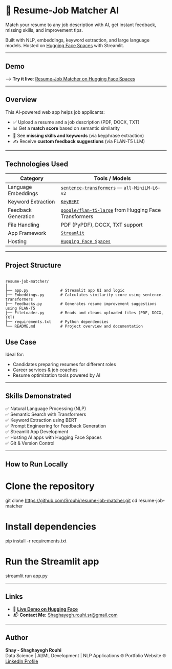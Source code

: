# 🤖 Resume-Job Matcher AI

Match your resume to any job description with AI, get instant feedback, missing skills, and improvement tips.

Built with NLP, embeddings, keyword extraction, and large language models. Hosted on [Hugging Face Spaces](https://huggingface.co/spaces/Srouhi/resume-job-matcher) with Streamlit.

---

## Demo

--> **Try it live**: [Resume-Job Matcher on Hugging Face Spaces](https://huggingface.co/spaces/Srouhi/resume-job-matcher)

---

## Overview

This AI-powered web app helps job applicants:

- ✅ Upload a resume and a job description (PDF, DOCX, TXT)
- 📊 Get a **match score** based on semantic similarity
- 🧠 See **missing skills and keywords** (via keyphrase extraction)
- ✍️ Receive **custom feedback suggestions** (via FLAN-T5 LLM)

---

## Technologies Used

| Category | Tools / Models |
|---------|----------------|
| Language Embeddings | [`sentence-transformers`](https://www.sbert.net/) — `all-MiniLM-L6-v2` |
| Keyword Extraction | [`KeyBERT`](https://github.com/MaartenGr/KeyBERT) |
| Feedback Generation | [`google/flan-t5-large`](https://huggingface.co/google/flan-t5-large) from Hugging Face Transformers |
| File Handling | PDF (PyPDF), DOCX, TXT support |
| App Framework | [`Streamlit`](https://streamlit.io) |
| Hosting | [`Hugging Face Spaces`](https://huggingface.co/spaces) |

---

## Project Structure

```

resume-job-matcher/
│
├── app.py              # Streamlit app UI and logic
├── Embeddings.py       # Calculates similarity score using sentence-transformers
├── Feedbacks.py        # Generates resume improvement suggestions using FLAN-T5
├── FileLoader.py       # Reads and cleans uploaded files (PDF, DOCX, TXT)
├── requirements.txt    # Python dependencies
└── README.md           # Project overview and documentation

```

## Use Case

Ideal for:
- Candidates preparing resumes for different roles
- Career services & job coaches
- Resume optimization tools powered by AI

---

## Skills Demonstrated

✅ Natural Language Processing (NLP)  
✅ Semantic Search with Transformers  
✅ Keyword Extraction using BERT  
✅ Prompt Engineering for Feedback Generation  
✅ Streamlit App Development  
✅ Hosting AI apps with Hugging Face Spaces  
✅ Git & Version Control

---

## How to Run Locally

# Clone the repository
git clone https://github.com/Srouhi/resume-job-matcher.git
cd resume-job-matcher

# Install dependencies
pip install -r requirements.txt

# Run the Streamlit app
streamlit run app.py

---

## Links

- 🎯 **[Live Demo on Hugging Face](https://huggingface.co/spaces/Srouhi/resume-job-matcher)**
- 📬 **Contact Me:** Shaghayegh.rouhi.sr@gmail.com

---

## Author

**Shay - Shaghayegh Rouhi**  
Data Science | AI/ML Development | NLP Applications
🌐 Portfolio Website
🌐 [LinkedIn Profile](https://www.linkedin.com/in/Shay-shaghayegh-rouhi-aba3892a1)
